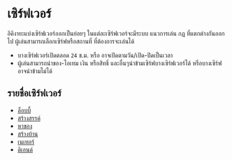 # เซิร์ฟเวอร์

อิคิงายะแบ่งเซิร์ฟเวอร์ออกเป็นย่อยๆ ในแต่ละเซิร์ฟเวอร์จะมีระบบ แนวการเล่น กฎ ที่แตกต่างกันออกไป
ผู้เล่นสามารถเลือกเซิร์ฟหรือสถานที่ ที่ต้องการจะเล่นได้ 
- บางเซิร์ฟเวอร์เปิดตลอด `24` ช.ม. หรือ อาจเปิดตามวัน/เปิด-ปิดเป็นเวลา
- ผู้เล่นสามารถนำของ-ไอเทม เงิน หรือสิทธิ์ และอื่นๆนำข้ามเซิร์ฟบางเซิร์ฟเวอร์ได้ หรือบางเซิร์ฟอาจนำข้ามไม่ได้

## รายชื่อเซิร์ฟเวอร์ 
- [ล็อบบี้](/wiki/servers/lobby)
- [สร้างสรรค์](/wiki/servers)
- [หาของ](/wiki/servers)
- [สร้างบ้าน](/wiki/servers)
- [เนเทอร์](/wiki/servers)
- [ดิเอนด์](/wiki/servers)
